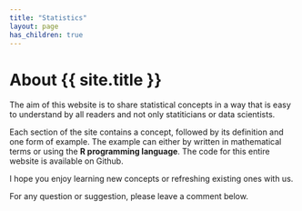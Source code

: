 ```yaml
---
title: "Statistics"
layout: page
has_children: true
---
```


# About <strong>{{ site.title }}</strong>

The aim of this website is to share statistical concepts in a way that is easy to understand by all readers and not only statiticians or data scientists.

Each section of the site contains a concept, followed by its definition and one form of example. The example can either by written in mathematical terms or using the **R programming language**. The code for this entire website is available on Github.

I hope you enjoy learning new concepts or refreshing existing ones with us.

For any question or suggestion, please leave a comment below.


